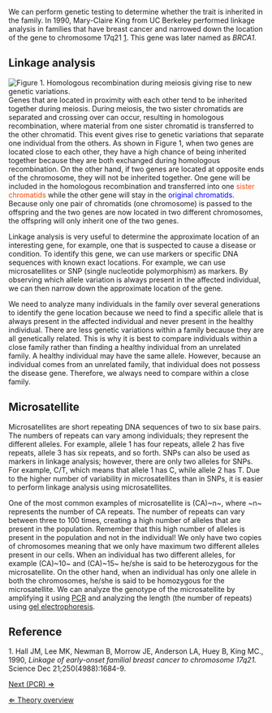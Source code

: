 We can perform genetic testing to determine whether the trait is
inherited in the family. In 1990, Mary-Claire King from UC Berkeley
performed linkage analysis in families that have breast cancer and
narrowed down the location of the gene to chromosome 17q21
[1](http://www.ncbi.nlm.nih.gov/pubmed/2270482|PubMed). This gene was
later named as *BRCA1*.

Linkage analysis
----------------

![Figure 1. Homologous recombination during meiosis giving rise to new genetic variations.](https://s3-us-west-2.amazonaws.com/labster/wiki/media/HR.png "fig:Figure 1. Homologous recombination during meiosis giving rise to new genetic variations.")
Genes that are located in proximity with each other tend to be inherited
together during meiosis. During meiosis, the two sister chromatids are
separated and crossing over can occur, resulting in homologous
recombination, where material from one sister chromatid is transferred
to the other chromatid. This event gives rise to genetic variations that
separate one individual from the others. As shown in Figure 1, when two
genes are located close to each other, they have a high chance of being
inherited together because they are both exchanged during homologous
recombination. On the other hand, if two genes are located at opposite
ends of the chromosome, they will not be inherited together. One gene
will be included in the homologous recombination and transferred into
one <span style="color:#FF4500">sister chromatids</span> while the other
gene will stay in the <span style="color:#0000FF">original
chromatids</span>. Because only one pair of chromatids (one chromosome)
is passed to the offspring and the two genes are now located in two
different chromosomes, the offspring will only inherit one of the two
genes.

Linkage analysis is very useful to determine the approximate location of
an interesting gene, for example, one that is suspected to cause a
disease or condition. To identify this gene, we can use markers or
specific DNA sequences with known exact locations. For example, we can
use microsatellites or SNP (single nucleotide polymorphism) as markers.
By observing which allele variation is always present in the affected
individual, we can then narrow down the approximate location of the
gene.

We need to analyze many individuals in the family over several
generations to identify the gene location because we need to find a
specific allele that is always present in the affected individual and
never present in the healthy individual. There are less genetic
variations within a family because they are all genetically related.
This is why it is best to compare individuals within a close family
rather than finding a healthy individual from an unrelated family. A
healthy individual may have the same allele. However, because an
individual comes from an unrelated family, that individual does not
possess the disease gene. Therefore, we always need to compare within a
close family.

Microsatellite
--------------

Microsatellites are short repeating DNA sequences of two to six base
pairs. The numbers of repeats can vary among individuals; they represent
the different alleles. For example, allele 1 has four repeats, allele 2
has five repeats, allele 3 has six repeats, and so forth. SNPs can also
be used as markers in linkage analysis; however, there are only two
alleles for SNPs. For example, C/T, which means that allele 1 has C,
while allele 2 has T. Due to the higher number of variability in
microsatellites than in SNPs, it is easier to perform linkage analysis
using microsatellites.

One of the most common examples of microsatellite is (CA)~n~, where ~n~
represents the number of CA repeats. The number of repeats can vary
between three to 100 times, creating a high number of alleles that are
present in the population. Remember that this high number of alleles is
present in the population and not in the individual! We only have two
copies of chromosomes meaning that we only have maximum two different
alleles present in our cells. When an individual has two different
alleles, for example (CA)~10~ and (CA)~15~ he/she is said to be
heterozygous for the microsatellite. On the other hand, when an
individual has only one allele in both the chromosomes, he/she is said
to be homozygous for the microsatellite. We can analyze the genotype of
the microsatellite by amplifying it using [PCR](/wiki/PCR_MG "wikilink") and
analyzing the length (the number of repeats) using [gel
electrophoresis](/wiki/Gel_electrophoresis_MG "wikilink").

Reference
---------

1\. Hall JM, Lee MK, Newman B, Morrow JE, Anderson LA, Huey B, King MC.,
1990, *Linkage of early-onset familial breast cancer to chromosome
17q21.* Science Dec 21;250(4988):1684-9.

[Next (PCR) ⇒](/wiki/PCR_MG "wikilink")

[⇐ Theory overview](/wiki/Medical_Genetics_case "wikilink")

